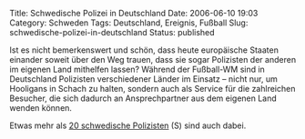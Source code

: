 Title: Schwedische Polizei in Deutschland
Date: 2006-06-10 19:03
Category: Schweden
Tags: Deutschland, Ereignis, Fußball
Slug: schwedische-polizei-in-deutschland
Status: published

Ist es nicht bemerkenswert und schön, dass heute europäische Staaten
einander soweit über den Weg trauen, dass sie sogar Polizisten der
anderen im eigenen Land mithelfen lassen? Während der Fußball-WM sind in
Deutschland Polizisten verschiedener Länder im Einsatz – nicht nur, um
Hooligans in Schach zu halten, sondern auch als Service für die
zahlreichen Besucher, die sich dadurch an Ansprechpartner aus dem
eigenen Land wenden können.

Etwas mehr als [20 schwedische
Polizisten](http://www.sr.se/Ekot/artikel.asp?artikel=876020) (S) sind
auch dabei.

